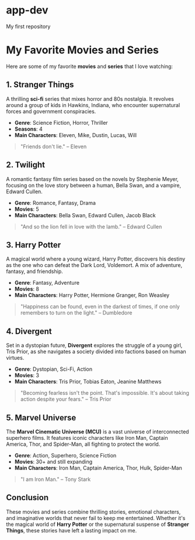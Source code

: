 # app-dev
My first repository

# My Favorite Movies and Series

Here are some of my favorite **movies** and **series** that I love watching:

## 1. Stranger Things
A thrilling **sci-fi** series that mixes horror and 80s nostalgia. It revolves around a group of kids in Hawkins, Indiana, who encounter supernatural forces and government conspiracies.

- **Genre**: Science Fiction, Horror, Thriller
- **Seasons**: 4
- **Main Characters**: Eleven, Mike, Dustin, Lucas, Will

> "Friends don't lie." – Eleven

## 2. Twilight
A romantic fantasy film series based on the novels by Stephenie Meyer, focusing on the love story between a human, Bella Swan, and a vampire, Edward Cullen.

- **Genre**: Romance, Fantasy, Drama
- **Movies**: 5
- **Main Characters**: Bella Swan, Edward Cullen, Jacob Black

> "And so the lion fell in love with the lamb." – Edward Cullen

## 3. Harry Potter
A magical world where a young wizard, Harry Potter, discovers his destiny as the one who can defeat the Dark Lord, Voldemort. A mix of adventure, fantasy, and friendship.

- **Genre**: Fantasy, Adventure
- **Movies**: 8
- **Main Characters**: Harry Potter, Hermione Granger, Ron Weasley

> "Happiness can be found, even in the darkest of times, if one only remembers to turn on the light." – Dumbledore

## 4. Divergent
Set in a dystopian future, **Divergent** explores the struggle of a young girl, Tris Prior, as she navigates a society divided into factions based on human virtues.

- **Genre**: Dystopian, Sci-Fi, Action
- **Movies**: 3
- **Main Characters**: Tris Prior, Tobias Eaton, Jeanine Matthews

> "Becoming fearless isn't the point. That's impossible. It's about taking action despite your fears." – Tris Prior

## 5. Marvel Universe
The **Marvel Cinematic Universe (MCU)** is a vast universe of interconnected superhero films. It features iconic characters like Iron Man, Captain America, Thor, and Spider-Man, all fighting to protect the world.

- **Genre**: Action, Superhero, Science Fiction
- **Movies**: 30+ and still expanding
- **Main Characters**: Iron Man, Captain America, Thor, Hulk, Spider-Man

> "I am Iron Man." – Tony Stark

## Conclusion
These movies and series combine thrilling stories, emotional characters, and imaginative worlds that never fail to keep me entertained. Whether it's the magical world of **Harry Potter** or the supernatural suspense of **Stranger Things**, these stories have left a lasting impact on me.
